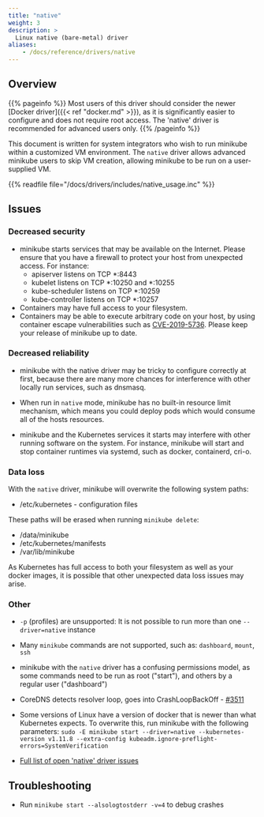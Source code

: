 ```yaml
---
title: "native"
weight: 3
description: >
  Linux native (bare-metal) driver
aliases:
    - /docs/reference/drivers/native
---
```


## Overview

{{% pageinfo %}}
Most users of this driver should consider the newer [Docker driver]({{< ref "docker.md" >}}), as it is
significantly easier to configure and does not require root access. The 'native' driver is recommended for advanced users only.
{{% /pageinfo %}}

This document is written for system integrators who wish to run minikube within a customized VM environment. The `native` driver allows advanced minikube users to skip VM creation, allowing minikube to be run on a user-supplied VM.

{{% readfile file="/docs/drivers/includes/native_usage.inc" %}}

## Issues

### Decreased security

* minikube starts services that may be available on the Internet. Please ensure that you have a firewall to protect your host from unexpected access. For instance:
  * apiserver listens on TCP *:8443
  * kubelet listens on TCP *:10250 and *:10255
  * kube-scheduler listens on TCP *:10259
  * kube-controller listens on TCP *:10257
* Containers may have full access to your filesystem.
* Containers may be able to execute arbitrary code on your host, by using container escape vulnerabilities such as [CVE-2019-5736](https://access.redhat.com/security/vulnerabilities/runcescape). Please keep your release of minikube up to date.

### Decreased reliability

* minikube with the native driver may be tricky to configure correctly at first, because there are many more chances for interference with other locally run services, such as dnsmasq.

* When run in `native` mode, minikube has no built-in resource limit mechanism, which means you could deploy pods which would consume all of the hosts resources.

* minikube and the Kubernetes services it starts may interfere with other running software on the system. For instance, minikube will start and stop container runtimes via systemd, such as docker, containerd, cri-o.

### Data loss

With the `native` driver, minikube will overwrite the following system paths:

* /etc/kubernetes - configuration files

These paths will be erased when running `minikube delete`:

* /data/minikube
* /etc/kubernetes/manifests
* /var/lib/minikube

As Kubernetes has full access to both your filesystem as well as your docker images, it is possible that other unexpected data loss issues may arise.

### Other

* `-p` (profiles) are unsupported: It is not possible to run more than one `--driver=native` instance
* Many `minikube` commands are not supported, such as: `dashboard`, `mount`, `ssh`
* minikube with the `native` driver has a confusing permissions model, as some commands need to be run as root ("start"), and others by a regular user ("dashboard")
* CoreDNS detects resolver loop, goes into CrashLoopBackOff - [#3511](https://github.com/kubernetes/minikube/issues/3511)
* Some versions of Linux have a version of docker that is newer than what Kubernetes expects. To overwrite this, run minikube with the following parameters: `sudo -E minikube start --driver=native --kubernetes-version v1.11.8 --extra-config kubeadm.ignore-preflight-errors=SystemVerification`

* [Full list of open 'native' driver issues](https://github.com/kubernetes/minikube/labels/co%2Fnone-driver)

## Troubleshooting

* Run `minikube start --alsologtostderr -v=4` to debug crashes
